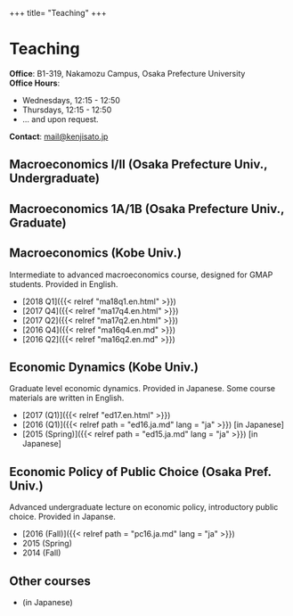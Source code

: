 +++
title= "Teaching"
+++

# Teaching

**Office**: B1-319, Nakamozu Campus, Osaka Prefecture University<br>
**Office Hours**:

- Wednesdays, 12:15 - 12:50
- Thursdays, 12:15 - 12:50
- ... and upon request.

**Contact**: mail@kenjisato.jp


## Macroeconomics I/II (Osaka Prefecture Univ., Undergraduate)

## Macroeconomics 1A/1B (Osaka Prefecture Univ., Graduate)


## Macroeconomics (Kobe Univ.)

Intermediate to advanced macroeconomics course, designed for GMAP students. Provided in English.

- [2018 Q1]({{< relref "ma18q1.en.html" >}})
- [2017 Q4]({{< relref "ma17q4.en.html" >}})
- [2017 Q2]({{< relref "ma17q2.en.html" >}})
- [2016 Q4]({{< relref "ma16q4.en.md" >}})
- [2016 Q2]({{< relref "ma16q2.en.md" >}})

## Economic Dynamics (Kobe Univ.)

Graduate level economic dynamics. Provided in Japanese. Some course materials are written in English.

- [2017 (Q1)]({{< relref "ed17.en.html" >}})
- [2016 (Q1)]({{< relref path = "ed16.ja.md" lang = "ja" >}}) [in Japanese]
- [2015 (Spring)]({{< relref path = "ed15.ja.md" lang = "ja" >}}) [in Japanese]


## Economic Policy of Public Choice (Osaka Pref. Univ.)

Advanced undergraduate lecture on economic policy, introductory public choice. Provided in Japanse.  

- [2016 (Fall)]({{< relref path = "pc16.ja.md" lang = "ja" >}})
- 2015 (Spring)
- 2014 (Fall)

## Other courses

-  (in Japanese)
